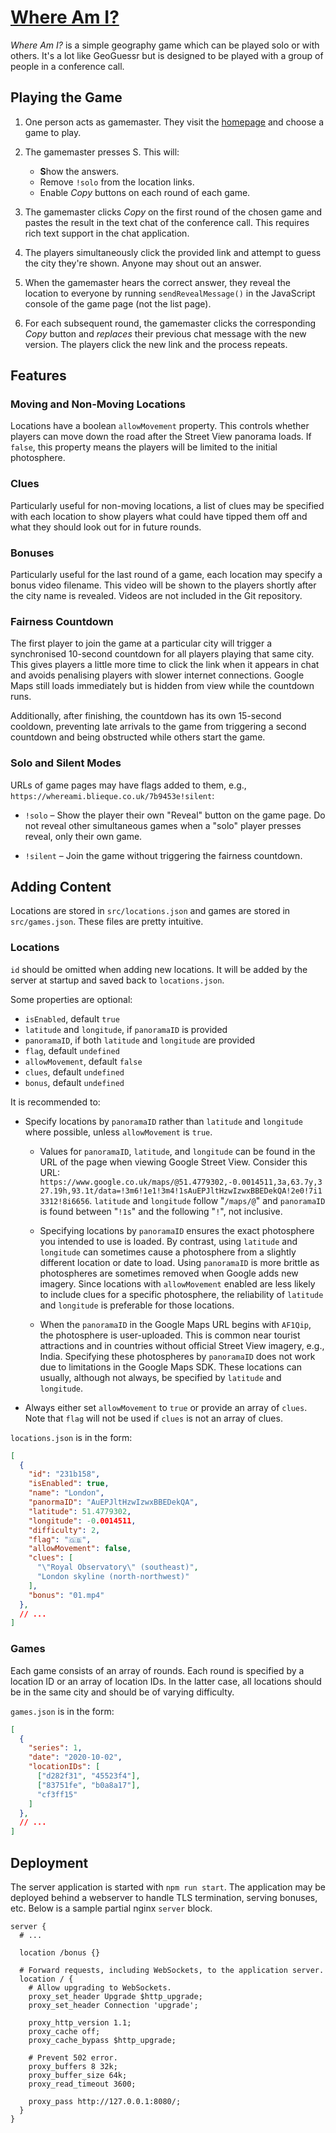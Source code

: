 # [Where Am I?](https://whereami.blieque.co.uk/)

*Where Am I?* is a simple geography game which can be played solo or with
others. It's a lot like GeoGuessr but is designed to be played with a group of
people in a conference call.

## Playing the Game

1. One person acts as gamemaster. They visit the
   [homepage](https://whereami.blieque.co.uk/) and choose a game to play.

1. The gamemaster presses S. This will:

    - **S**how the answers.
    - Remove `!solo` from the location links.
    - Enable *Copy* buttons on each round of each game.

1. The gamemaster clicks *Copy* on the first round of the chosen game and pastes
   the result in the text chat of the conference call. This requires rich text
   support in the chat application.

1. The players simultaneously click the provided link and attempt to guess the
   city they're shown. Anyone may shout out an answer.

1. When the gamemaster hears the correct answer, they reveal the location to
   everyone by running `sendRevealMessage()` in the JavaScript console of the
   game page (not the list page).

1. For each subsequent round, the gamemaster clicks the corresponding *Copy*
   button and *replaces* their previous chat message with the new version. The
   players click the new link and the process repeats.

## Features

### Moving and Non-Moving Locations

Locations have a boolean `allowMovement` property. This controls whether players
can move down the road after the Street View panorama loads. If `false`, this
property means the players will be limited to the initial photosphere.

### Clues

Particularly useful for non-moving locations, a list of clues may be specified
with each location to show players what could have tipped them off and what they
should look out for in future rounds.

### Bonuses

Particularly useful for the last round of a game, each location may specify a
bonus video filename. This video will be shown to the players shortly after the
city name is revealed. Videos are not included in the Git repository.

### Fairness Countdown

The first player to join the game at a particular city will trigger a
synchronised 10-second countdown for all players playing that same city. This
gives players a little more time to click the link when it appears in chat and
avoids penalising players with slower internet connections. Google Maps still
loads immediately but is hidden from view while the countdown runs.

Additionally, after finishing, the countdown has its own 15-second cooldown,
preventing late arrivals to the game from triggering a second countdown and
being obstructed while others start the game.

### Solo and Silent Modes

URLs of game pages may have flags added to them, e.g.,
`https://whereami.blieque.co.uk/7b9453e!silent`:

- `!solo` – Show the player their own "Reveal" button on the game page. Do not
  reveal other simultaneous games when a "solo" player presses reveal, only
  their own game.

- `!silent` – Join the game without triggering the fairness countdown.

## Adding Content

Locations are stored in `src/locations.json` and games are stored in
`src/games.json`. These files are pretty intuitive.

### Locations

`id` should be omitted when adding new locations. It will be added by the server
at startup and saved back to `locations.json`.

Some properties are optional:
- `isEnabled`, default `true`
- `latitude` and `longitude`, if `panoramaID` is provided
- `panoramaID`, if both `latitude` and `longitude` are provided
- `flag`, default `undefined`
- `allowMovement`, default `false`
- `clues`, default `undefined`
- `bonus`, default `undefined`

It is recommended to:

- Specify locations by `panoramaID` rather than `latitude` and `longitude` where
  possible, unless `allowMovement` is `true`. 

  - Values for `panoramaID`, `latitude`, and `longitude` can be found in the URL
    of the page when viewing Google Street View. Consider this URL:
    `https://www.google.co.uk/maps/@51.4779302,-0.0014511,3a,63.7y,327.19h,93.1t/data=!3m6!1e1!3m4!1sAuEPJltHzwIzwxBBEDekQA!2e0!7i13312!8i6656`.
    `latitude` and `longitude` follow "`/maps/@`" and `panoramaID` is found
    between "`!1s`" and the following "`!`", not inclusive.

  - Specifying locations by `panoramaID` ensures the exact photosphere you
    intended to use is loaded. By contrast, using `latitude` and `longitude` can
    sometimes cause a photosphere from a slightly different location or date to
    load. Using `panoramaID` is more brittle as photospheres are sometimes
    removed when Google adds new imagery. Since locations with `allowMovement`
    enabled are less likely to include clues for a specific photosphere, the
    reliability of `latitude` and `longitude` is preferable for those locations.

  - When the `panoramaID` in the Google Maps URL begins with `AF1Qip`, the
    photosphere is user-uploaded. This is common near tourist attractions and in
    countries without official Street View imagery, e.g., India. Specifying
    these photospheres by `panoramaID` does not work due to limitations in the
    Google Maps SDK. These locations can usually, although not always, be
    specified by `latitude` and `longitude`.

- Always either set `allowMovement` to `true` or provide an array of `clues`.
  Note that `flag` will not be used if `clues` is not an array of clues.

`locations.json` is in the form:

```json
[
  {
    "id": "231b158",
    "isEnabled": true,
    "name": "London",
    "panormaID": "AuEPJltHzwIzwxBBEDekQA",
    "latitude": 51.4779302,
    "longitude": -0.0014511,
    "difficulty": 2,
    "flag": "🇬🇧",
    "allowMovement": false,
    "clues": [
      "\"Royal Observatory\" (southeast)",
      "London skyline (north-northwest)"
    ],
    "bonus": "01.mp4"
  },
  // ...
]
```

### Games

Each game consists of an array of rounds. Each round is specified by a location
ID or an array of location IDs. In the latter case, all locations should be in
the same city and should be of varying difficulty.

`games.json` is in the form:

```json
[
  {
    "series": 1,
    "date": "2020-10-02",
    "locationIDs": [
      ["d282f31", "45523f4"],
      ["83751fe", "b0a8a17"],
      "cf3ff15"
    ]
  },
  // ...
]
```

## Deployment

The server application is started with `npm run start`. The application may be
deployed behind a webserver to handle TLS termination, serving bonuses, etc.
Below is a sample partial nginx `server` block.

```nginx
server {
  # ...

  location /bonus {}

  # Forward requests, including WebSockets, to the application server.
  location / {
    # Allow upgrading to WebSockets.
    proxy_set_header Upgrade $http_upgrade;
    proxy_set_header Connection 'upgrade';

    proxy_http_version 1.1;
    proxy_cache off;
    proxy_cache_bypass $http_upgrade;

    # Prevent 502 error.
    proxy_buffers 8 32k;
    proxy_buffer_size 64k;
    proxy_read_timeout 3600;

    proxy_pass http://127.0.0.1:8080/;
  }
}
```
